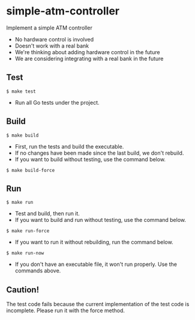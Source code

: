 # simple-atm-controller
Implement a simple ATM controller
- No hardware control is involved
- Doesn't work with a real bank
- We're thinking about adding hardware control in the future
- We are considering integrating with a real bank in the future


## Test

```shell
$ make test
```
- Run all Go tests under the project.

## Build

```shell
$ make build
```

- First, run the tests and build the executable.
- If no changes have been made since the last build, we don't rebuild.
- If you want to build without testing, use the command below.

```shell
$ make build-force
```

## Run

```shell
$ make run
```

- Test and build, then run it.
- If you want to build and run without testing, use the command below.

```shell
$ make run-force
```

- If you want to run it without rebuilding, run the command below.

```shell
$ make run-now
```

-  If you don't have an executable file, it won't run properly. Use the commands above.

## Caution!

The test code fails because the current implementation of the test code is incomplete. Please run it with the force method.
